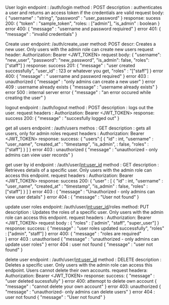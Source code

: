 User login
    endpoint : /auth/login
    method : POST
    description : authenticates a user and returns an access token if the credentials are valid
    request body:
    {
        "username" : "string",
        "password" : "user_password"
    }
    response:
        sucess 200:
        {
            "token" : "sample_token",
            "roles: : ["admin"],
            "is_admin" : boolean
        }
        error 400:
        {
            "message" : "username and password reqiuired"
        }
        error 401:
        {
            "message" : "invalid credentials"
        }

Create user
    endpoint: /auth/create_user
    method: POST
    descr: Creates a new user. Only users with the admin role can create new users
    request header: Authorization: Bearer <JWT_TOKEN>
    request body:
    {
        "username": "new_user",
        "password": "new_password",
        "is_admin": false,
        "roles": ["staff"]
    }
    response:
        success 201:
        {
            "message" : "user created successfully",
            "user_id" : 123 or whatever you get,
            "roles" : "["staff"]
        }
        error 400:
        {
            "message" : " username and password required"
        }
        error 403 : unauthorized
        {
            "message" : "only admins can create a new user"
        }
        error 409 : username already exists
        {
            "message" : "username already exists"
        }
        error 500 : internal server error
        {
            "message" : "an error occured while creating the user"
        }


logout
    endpoint : /auth/logout
    method : POST
    description : logs out the user.
    request headers : Authorization: Bearer <JWT_TOKEN>
    response:
        success 200:
        {
            "message" : "succesfully logged out"
        }


get all users
    endpoint : /auth/users
    methos : GET
    description : gets all users, only for admin roles
    request headers : Authorization: Bearer <JWT_TOKEN>
    response:
        success:
        {
            "users":[
                {
                    "id" : int,
                    "username" : "user_name",
                    "created_at" : "timestamp",
                    "is_admin", : false,
                    "roles" : ["staff"]
                }
            ]
        }
        error 403 : unauthorized
        {
            "message" : "unauthorized - only admins can view user records"
        }


get user by id
    endpoint : /auth/user/<int:user_id>
    method : GET
    description : Retrieves details of a specific user. Only users with the admin role can access this endpoint.
    request headers : Authorization: Bearer <JWT_TOKEN>
    response:
        success 200:
            {
                "user" : [
                    {
                        "id" : int,
                        "username" : "user_name",
                        "created_at" : "timestamp",
                        "is_admin" : false,
                        "roles" : ["staff"]
                    }
                ]
            }
        error 403 : 
        {
            "message" : "Unauthorized - only admins can view user details"
        }
        error 404 :
        {
            "message" : "User not found"
        }

    
update user roles
    endpoint: /auth/user/<int:user_id>/roles
    method: PUT
    description : Updates the roles of a specific user. Only users with the admin role can access this endpoint.
    request headers : Authorization: Bearer <JWT_TOKEN>
    request body :
    {
        "roles" : ['admin", "staff", "super_user"]
    }
    response:
        success:
        {
            "message" : "user roles updated successfully",
            "roles" : ["admin", "staff"]
        }
        error 400: 
        {
            "message" : "roles are required"   
        }
        error 403 : unauthorised
        {
            "message" : "unauthorized - only admins can update user roles"
        }
        error 404 : user not found
        {
            "message" : "user not found"
        }


delete user
    endpoint : /auth/user/<int:user_id>
    method : DELETE
    description : Deletes a specific user. Only users with the admin role can access this endpoint. Users cannot delete their own accounts.
    request headera: Authorization: Bearer <JWT_TOKEN>
    response:
        success:
        {
            "message" : "user deleted sucessfully"
        }
        error 400: attemopt to delete own account
        {
            "message" : "cannot delete your own account"
        }
        error 403: unauthorized
        {
            "message" : "unauthorized- only admins can delete users"
        }
        error 404 : user not found
        {
            "message" : "User not found"
        }



